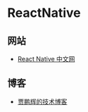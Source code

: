 # ReactNative


## 网站
- [React Native 中文网](http://reactnative.cn/)

## 博客
- [贾鹏辉的技术博客](http://www.devio.org/)







